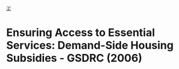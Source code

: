[🇿](zotero://select/library/items/AIKL7H5N)


# Ensuring Access to Essential Services: Demand-Side Housing Subsidies - GSDRC (2006)

